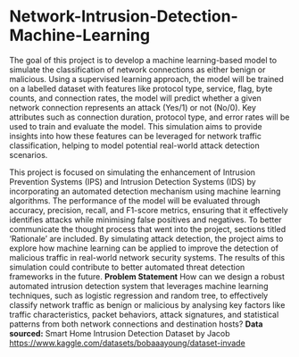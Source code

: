 # Network-Intrusion-Detection-Machine-Learning
The goal of this project is to develop a machine learning-based model to simulate the classification of network connections as either benign or malicious. Using a supervised learning approach, the model will be trained on a labelled dataset with features like protocol type, service, flag, byte counts, and connection rates, the model will predict whether a given network connection represents an attack (Yes/1) or not (No/0). Key attributes such as connection duration, protocol type, and error rates will be used to train and evaluate the model. This simulation aims to provide insights into how these features can be leveraged for network traffic classification, helping to model potential real-world attack detection scenarios.

This project is focused on simulating the enhancement of Intrusion Prevention Systems (IPS) and Intrusion Detection Systems (IDS) by incorporating an automated detection mechanism using machine learning algorithms. The performance of the model will be evaluated through accuracy, precision, recall, and F1-score metrics, ensuring that it effectively identifies attacks while minimising false positives and negatives. To better communicate the thought process that went into the project, sections titled ‘Rationale’ are included. By simulating attack detection, the project aims to explore how machine learning can be applied to improve the detection of malicious traffic in real-world network security systems. The results of this simulation could contribute to better automated threat detection frameworks in the future.
**Problem Statement**
How can we design a robust automated intrusion detection system that leverages machine learning techniques, such as logistic regression and random tree, to effectively classify network traffic as benign or malicious by analysing key factors like traffic characteristics, packet behaviors, attack signatures, and statistical patterns from both network connections and destination hosts?
**Data sourced:**
Smart Home Intrusion Detection Dataset by Jacob
https://www.kaggle.com/datasets/bobaaayoung/dataset-invade
